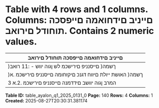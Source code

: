 # Table with 4 rows and 1 columns. Columns: םייניב םידחואמה םייפסכה תוחודל םירואב. Contains 2 numeric values.

| םייניב םידחואמה םייפסכה תוחודל םירואב |
|---|
| )ךשמה( םייסנניפ םירישכמ לש ןגוה יווש - :11 רואב |
| )ךשמה( האושת ייולת םיזוח דגנכ םיקזחומה םייסנניפ םירישכמ .א |
| 3 המרב ןגוה יוושב םידדמנה םייסנניפ םירישכמ .2.א |

**Table ID:** table_ayalon_q1_2025_0131_0
**Page:** 140
**Rows:** 4
**Columns:** 1
**Created:** 2025-08-27T20:30:31.381174
